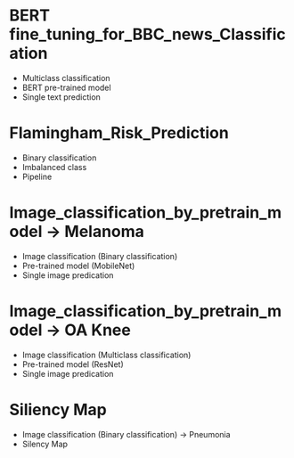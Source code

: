 # BERT fine_tuning_for_BBC_news_Classification
- Multiclass classification
- BERT pre-trained model
- Single text prediction
# Flamingham_Risk_Prediction
- Binary classification
- Imbalanced class
- Pipeline
# Image_classification_by_pretrain_model -> Melanoma
- Image classification (Binary classification)
- Pre-trained model (MobileNet)
- Single image predication
# Image_classification_by_pretrain_model -> OA Knee
- Image classification (Multiclass classification)
- Pre-trained model (ResNet)
- Single image predication
# Siliency Map
- Image classification (Binary classification) -> Pneumonia
- Silency Map
